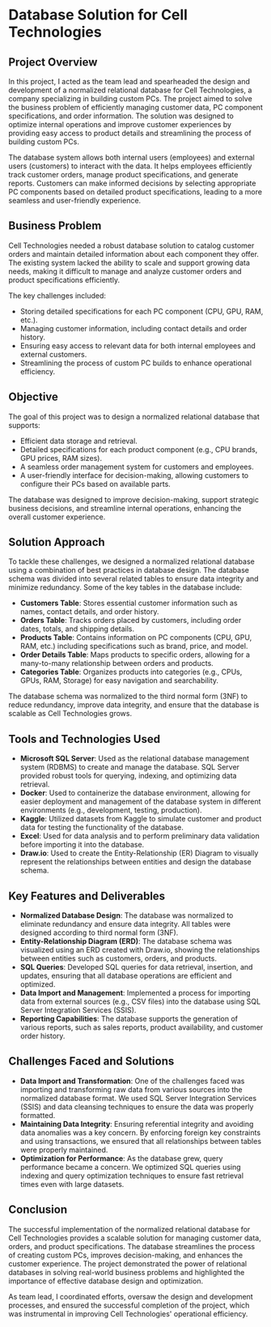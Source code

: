 # **Database Solution for Cell Technologies**

## **Project Overview**

In this project, I acted as the team lead and spearheaded the design and development of a normalized relational database for Cell Technologies, a company specializing in building custom PCs. The project aimed to solve the business problem of efficiently managing customer data, PC component specifications, and order information. The solution was designed to optimize internal operations and improve customer experiences by providing easy access to product details and streamlining the process of building custom PCs.

The database system allows both internal users (employees) and external users (customers) to interact with the data. It helps employees efficiently track customer orders, manage product specifications, and generate reports. Customers can make informed decisions by selecting appropriate PC components based on detailed product specifications, leading to a more seamless and user-friendly experience.

## **Business Problem**

Cell Technologies needed a robust database solution to catalog customer orders and maintain detailed information about each component they offer. The existing system lacked the ability to scale and support growing data needs, making it difficult to manage and analyze customer orders and product specifications efficiently.

The key challenges included:
- Storing detailed specifications for each PC component (CPU, GPU, RAM, etc.).
- Managing customer information, including contact details and order history.
- Ensuring easy access to relevant data for both internal employees and external customers.
- Streamlining the process of custom PC builds to enhance operational efficiency.

## **Objective**

The goal of this project was to design a normalized relational database that supports:
- Efficient data storage and retrieval.
- Detailed specifications for each product component (e.g., CPU brands, GPU prices, RAM sizes).
- A seamless order management system for customers and employees.
- A user-friendly interface for decision-making, allowing customers to configure their PCs based on available parts.

The database was designed to improve decision-making, support strategic business decisions, and streamline internal operations, enhancing the overall customer experience.

## **Solution Approach**

To tackle these challenges, we designed a normalized relational database using a combination of best practices in database design. The database schema was divided into several related tables to ensure data integrity and minimize redundancy. Some of the key tables in the database include:

- **Customers Table**: Stores essential customer information such as names, contact details, and order history.
- **Orders Table**: Tracks orders placed by customers, including order dates, totals, and shipping details.
- **Products Table**: Contains information on PC components (CPU, GPU, RAM, etc.) including specifications such as brand, price, and model.
- **Order Details Table**: Maps products to specific orders, allowing for a many-to-many relationship between orders and products.
- **Categories Table**: Organizes products into categories (e.g., CPUs, GPUs, RAM, Storage) for easy navigation and searchability.

The database schema was normalized to the third normal form (3NF) to reduce redundancy, improve data integrity, and ensure that the database is scalable as Cell Technologies grows.

## **Tools and Technologies Used**

- **Microsoft SQL Server**: Used as the relational database management system (RDBMS) to create and manage the database. SQL Server provided robust tools for querying, indexing, and optimizing data retrieval.
- **Docker**: Used to containerize the database environment, allowing for easier deployment and management of the database system in different environments (e.g., development, testing, production).
- **Kaggle**: Utilized datasets from Kaggle to simulate customer and product data for testing the functionality of the database.
- **Excel**: Used for data analysis and to perform preliminary data validation before importing it into the database.
- **Draw.io**: Used to create the Entity-Relationship (ER) Diagram to visually represent the relationships between entities and design the database schema.
  
## **Key Features and Deliverables**

- **Normalized Database Design**: The database was normalized to eliminate redundancy and ensure data integrity. All tables were designed according to third normal form (3NF).
- **Entity-Relationship Diagram (ERD)**: The database schema was visualized using an ERD created with Draw.io, showing the relationships between entities such as customers, orders, and products.
- **SQL Queries**: Developed SQL queries for data retrieval, insertion, and updates, ensuring that all database operations are efficient and optimized.
- **Data Import and Management**: Implemented a process for importing data from external sources (e.g., CSV files) into the database using SQL Server Integration Services (SSIS).
- **Reporting Capabilities**: The database supports the generation of various reports, such as sales reports, product availability, and customer order history.

## **Challenges Faced and Solutions**

- **Data Import and Transformation**: One of the challenges faced was importing and transforming raw data from various sources into the normalized database format. We used SQL Server Integration Services (SSIS) and data cleansing techniques to ensure the data was properly formatted.
- **Maintaining Data Integrity**: Ensuring referential integrity and avoiding data anomalies was a key concern. By enforcing foreign key constraints and using transactions, we ensured that all relationships between tables were properly maintained.
- **Optimization for Performance**: As the database grew, query performance became a concern. We optimized SQL queries using indexing and query optimization techniques to ensure fast retrieval times even with large datasets.

## **Conclusion**

The successful implementation of the normalized relational database for Cell Technologies provides a scalable solution for managing customer data, orders, and product specifications. The database streamlines the process of creating custom PCs, improves decision-making, and enhances the customer experience. The project demonstrated the power of relational databases in solving real-world business problems and highlighted the importance of effective database design and optimization.

As team lead, I coordinated efforts, oversaw the design and development processes, and ensured the successful completion of the project, which was instrumental in improving Cell Technologies' operational efficiency.
